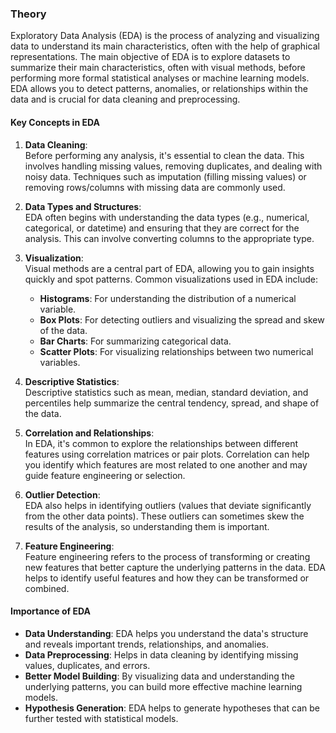 ### Theory

Exploratory Data Analysis (EDA) is the process of analyzing and visualizing data to understand its main characteristics, often with the help of graphical representations. The main objective of EDA is to explore datasets to summarize their main characteristics, often with visual methods, before performing more formal statistical analyses or machine learning models. EDA allows you to detect patterns, anomalies, or relationships within the data and is crucial for data cleaning and preprocessing.

#### Key Concepts in EDA

1. **Data Cleaning**:  
   Before performing any analysis, it's essential to clean the data. This involves handling missing values, removing duplicates, and dealing with noisy data. Techniques such as imputation (filling missing values) or removing rows/columns with missing data are commonly used.
   
2. **Data Types and Structures**:  
   EDA often begins with understanding the data types (e.g., numerical, categorical, or datetime) and ensuring that they are correct for the analysis. This can involve converting columns to the appropriate type.

3. **Visualization**:  
   Visual methods are a central part of EDA, allowing you to gain insights quickly and spot patterns. Common visualizations used in EDA include:
   - **Histograms**: For understanding the distribution of a numerical variable.
   - **Box Plots**: For detecting outliers and visualizing the spread and skew of the data.
   - **Bar Charts**: For summarizing categorical data.
   - **Scatter Plots**: For visualizing relationships between two numerical variables.
   
4. **Descriptive Statistics**:  
   Descriptive statistics such as mean, median, standard deviation, and percentiles help summarize the central tendency, spread, and shape of the data.

5. **Correlation and Relationships**:  
   In EDA, it's common to explore the relationships between different features using correlation matrices or pair plots. Correlation can help you identify which features are most related to one another and may guide feature engineering or selection.

6. **Outlier Detection**:  
   EDA also helps in identifying outliers (values that deviate significantly from the other data points). These outliers can sometimes skew the results of the analysis, so understanding them is important.

7. **Feature Engineering**:  
   Feature engineering refers to the process of transforming or creating new features that better capture the underlying patterns in the data. EDA helps to identify useful features and how they can be transformed or combined.

#### Importance of EDA

- **Data Understanding**: EDA helps you understand the data's structure and reveals important trends, relationships, and anomalies.
- **Data Preprocessing**: Helps in data cleaning by identifying missing values, duplicates, and errors.
- **Better Model Building**: By visualizing data and understanding the underlying patterns, you can build more effective machine learning models.
- **Hypothesis Generation**: EDA helps to generate hypotheses that can be further tested with statistical models.



